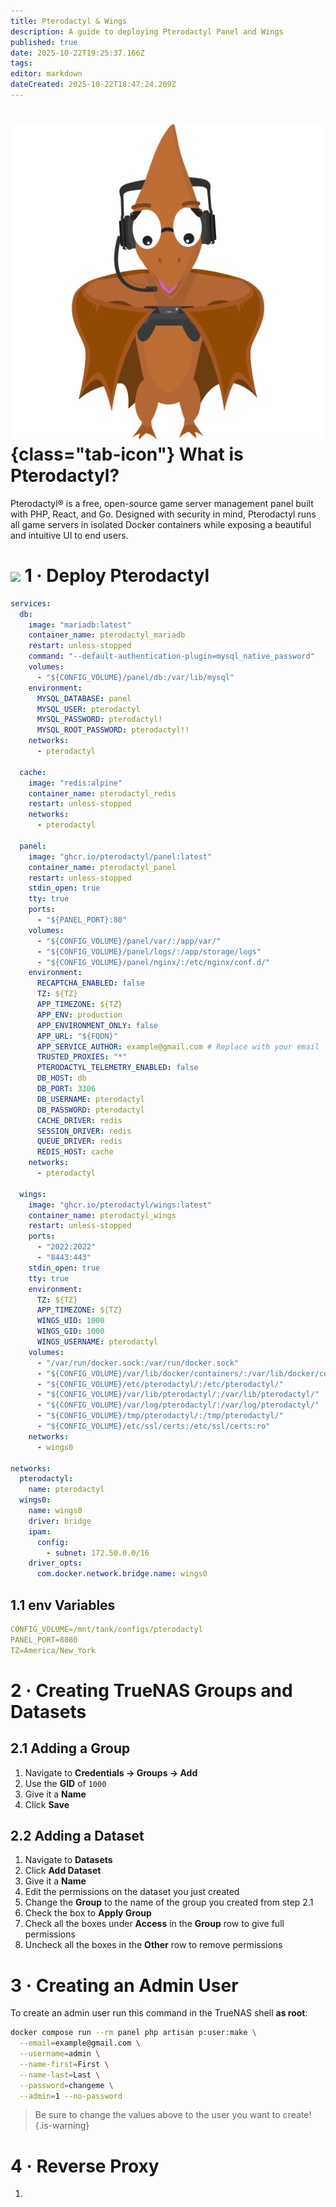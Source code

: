 ```yaml
---
title: Pterodactyl & Wings
description: A guide to deploying Pterodactyl Panel and Wings
published: true
date: 2025-10-22T19:25:37.166Z
tags: 
editor: markdown
dateCreated: 2025-10-22T18:47:24.209Z
---
```


# ![](/pterodactyl.png){class="tab-icon"} What is Pterodactyl?

Pterodactyl® is a free, open-source game server management panel built with PHP, React, and Go. Designed with security in mind, Pterodactyl runs all game servers in isolated Docker containers while exposing a beautiful and intuitive UI to end users. 

# <img src="/docker.png" class="tab-icon"> 1 · Deploy Pterodactyl
```yaml
services:
  db:
    image: "mariadb:latest"
    container_name: pterodactyl_mariadb
    restart: unless-stopped
    command: "--default-authentication-plugin=mysql_native_password"
    volumes:
      - "${CONFIG_VOLUME}/panel/db:/var/lib/mysql"
    environment:
      MYSQL_DATABASE: panel
      MYSQL_USER: pterodactyl 
      MYSQL_PASSWORD: pterodactyl! 
      MYSQL_ROOT_PASSWORD: pterodactyl!!
    networks:
      - pterodactyl
  
  cache:
    image: "redis:alpine"
    container_name: pterodactyl_redis
    restart: unless-stopped
    networks:
      - pterodactyl

  panel:
    image: "ghcr.io/pterodactyl/panel:latest"
    container_name: pterodactyl_panel
    restart: unless-stopped
    stdin_open: true
    tty: true
    ports:
      - "${PANEL_PORT}:80"
    volumes:
      - "${CONFIG_VOLUME}/panel/var/:/app/var/"
      - "${CONFIG_VOLUME}/panel/logs/:/app/storage/logs"
      - "${CONFIG_VOLUME}/panel/nginx/:/etc/nginx/conf.d/"
    environment:
      RECAPTCHA_ENABLED: false
      TZ: ${TZ}
      APP_TIMEZONE: ${TZ}
      APP_ENV: production
      APP_ENVIRONMENT_ONLY: false
      APP_URL: "${FQDN}"
      APP_SERVICE_AUTHOR: example@gmail.com # Replace with your email
      TRUSTED_PROXIES: "*"
      PTERODACTYL_TELEMETRY_ENABLED: false
      DB_HOST: db
      DB_PORT: 3306
      DB_USERNAME: pterodactyl 
      DB_PASSWORD: pterodactyl
      CACHE_DRIVER: redis
      SESSION_DRIVER: redis
      QUEUE_DRIVER: redis
      REDIS_HOST: cache
    networks:
      - pterodactyl

  wings:
    image: "ghcr.io/pterodactyl/wings:latest"
    container_name: pterodactyl_wings
    restart: unless-stopped
    ports:
      - "2022:2022"
      - "8443:443"
    stdin_open: true
    tty: true
    environment:
      TZ: ${TZ}
      APP_TIMEZONE: ${TZ}
      WINGS_UID: 1000
      WINGS_GID: 1000
      WINGS_USERNAME: pterodactyl
    volumes:
      - "/var/run/docker.sock:/var/run/docker.sock"
      - "${CONFIG_VOLUME}/var/lib/docker/containers/:/var/lib/docker/containers/"
      - "${CONFIG_VOLUME}/etc/pterodactyl/:/etc/pterodactyl/"
      - "${CONFIG_VOLUME}/var/lib/pterodactyl/:/var/lib/pterodactyl/"
      - "${CONFIG_VOLUME}/var/log/pterodactyl/:/var/log/pterodactyl/"
      - "${CONFIG_VOLUME}/tmp/pterodactyl/:/tmp/pterodactyl/"
      - "${CONFIG_VOLUME}/etc/ssl/certs:/etc/ssl/certs:ro"
    networks:
      - wings0

networks:
  pterodactyl:
    name: pterodactyl
  wings0:
    name: wings0
    driver: bridge
    ipam:
      config:
        - subnet: 172.50.0.0/16
    driver_opts:
      com.docker.network.bridge.name: wings0
```

## 1.1 env Variables

```yaml
CONFIG_VOLUME=/mnt/tank/configs/pterodactyl
PANEL_PORT=8080
TZ=America/New_York
```

# 2 · Creating TrueNAS Groups and Datasets
## 2.1 Adding a Group
1. Navigate to **Credentials → Groups → Add**
1. Use the **GID** of `1000`
1. Give it a **Name**
1. Click **Save**

## 2.2 Adding a Dataset
1. Navigate to **Datasets**
1. Click **Add Dataset**
1. Give it a **Name**
1. Edit the permissions on the dataset you just created
1. Change the **Group** to the name of the group you created from step 2.1
1. Check the box to **Apply Group**
1. Check all the boxes under **Access** in the **Group** row to give full permissions
1. Uncheck all the boxes in the **Other** row to remove permissions

# 3 · Creating an Admin User
To create an admin user run this command in the TrueNAS shell **as root**:

```bash
docker compose run --rm panel php artisan p:user:make \
  --email=example@gmail.com \
  --username=admin \
  --name-first=First \
  --name-last=Last \
  --password=changeme \
  --admin=1 --no-password
```
> Be sure to change the values above to the user you want to create!
{.is-warning}

# 4 · Reverse Proxy
1. 
